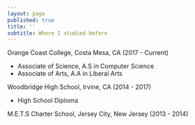 ```yaml
---
layout: page
published: true
title: ''
subtitle: Where I studied before
---
```

Orange Coast College, Costa Mesa, CA (2017 - Current)
- Associate of Science, A.S in Computer Science
- Associate of Arts, A.A in Liberal Arts

Woodbridge High School, Irvine, CA (2014 - 2017)
- High School Diploma

M.E.T.S Charter School, Jersey City, New Jersey (2013 - 2014)




